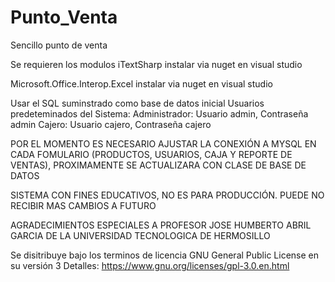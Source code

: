 # Punto_Venta
Sencillo punto de venta

Se requieren los modulos
iTextSharp instalar via nuget en visual studio

Microsoft.Office.Interop.Excel instalar via nuget en visual studio

Usar el SQL suminstrado como base de datos inicial
Usuarios predeteminados del Sistema:
Administrador: Usuario admin, Contraseña admin
Cajero: Usuario cajero, Contraseña cajero

POR EL MOMENTO ES NECESARIO AJUSTAR LA CONEXIÓN A MYSQL EN CADA FOMULARIO (PRODUCTOS, USUARIOS, CAJA Y REPORTE DE VENTAS), PROXIMAMENTE SE ACTUALIZARA CON CLASE DE BASE DE DATOS

SISTEMA CON FINES EDUCATIVOS, NO ES PARA PRODUCCIÓN.
PUEDE NO RECIBIR MAS CAMBIOS A FUTURO

AGRADECIMIENTOS ESPECIALES A PROFESOR JOSE HUMBERTO ABRIL GARCIA DE LA UNIVERSIDAD TECNOLOGICA DE HERMOSILLO

Se disitribuye bajo los terminos de licencia GNU General Public License en su versión 3
Detalles: https://www.gnu.org/licenses/gpl-3.0.en.html
